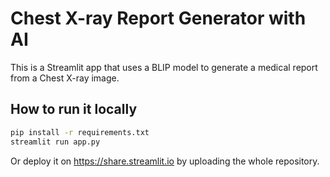 
# Chest X-ray Report Generator with AI

This is a Streamlit app that uses a BLIP model to generate a medical report from a Chest X-ray image.

## How to run it locally

```bash
pip install -r requirements.txt
streamlit run app.py
```

Or deploy it on https://share.streamlit.io by uploading the whole repository.
